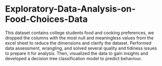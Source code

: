 # Exploratory-Data-Analysis-on-Food-Choices-Data
This dataset contains college students food and cooking preferences, we dropped the columns with the most null and meaningless values from the excel sheet to reduce the dimensions and clarify the dataset. Performed data assessment, wrangling, and solved several quality and tidiness issues to prepare it for analysis. Then, visualized the data to gain insights and developed a decision tree classification model to predict behaviour.
